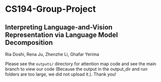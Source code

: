# CS194-Group-Project
## Interpreting Language-and-Vision Representation via Language Model Decomposition
Ria Doshi, Rena Ju, Zhenzhe Li, Ghafar Yerima

Please see the `outputs/` directory for attention map code and see the main branch to view our code (Because the output in the output_dir and run folders are too large, we did not upload it.). Thank you!

